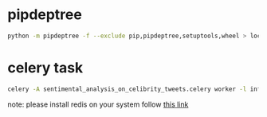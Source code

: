 
# pipdeptree

``` bash
python -m pipdeptree -f --exclude pip,pipdeptree,setuptools,wheel > locked-requirements.txt
```

# celery task
```bash
celery -A sentimental_analysis_on_celibrity_tweets.celery worker -l info
```
note: please install redis on your system follow [this link](https://redis.io/download)